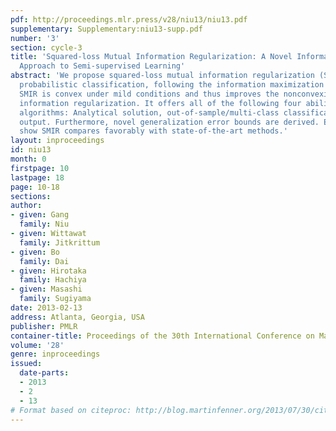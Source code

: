 ```yaml
---
pdf: http://proceedings.mlr.press/v28/niu13/niu13.pdf
supplementary: Supplementary:niu13-supp.pdf
number: '3'
section: cycle-3
title: 'Squared-loss Mutual Information Regularization: A Novel Information-theoretic
  Approach to Semi-supervised Learning'
abstract: 'We propose squared-loss mutual information regularization (SMIR) for multi-class
  probabilistic classification, following the information maximization principle.
  SMIR is convex under mild conditions and thus improves the nonconvexity of mutual
  information regularization. It offers all of the following four abilities to semi-supervised
  algorithms: Analytical solution, out-of-sample/multi-class classification, and probabilistic
  output. Furthermore, novel generalization error bounds are derived. Experiments
  show SMIR compares favorably with state-of-the-art methods.'
layout: inproceedings
id: niu13
month: 0
firstpage: 10
lastpage: 18
page: 10-18
sections: 
author:
- given: Gang
  family: Niu
- given: Wittawat
  family: Jitkrittum
- given: Bo
  family: Dai
- given: Hirotaka
  family: Hachiya
- given: Masashi
  family: Sugiyama
date: 2013-02-13
address: Atlanta, Georgia, USA
publisher: PMLR
container-title: Proceedings of the 30th International Conference on Machine Learning
volume: '28'
genre: inproceedings
issued:
  date-parts:
  - 2013
  - 2
  - 13
# Format based on citeproc: http://blog.martinfenner.org/2013/07/30/citeproc-yaml-for-bibliographies/
---
```

